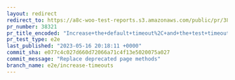 ```yaml
---
layout: redirect
redirect_to: https://a8c-woo-test-reports.s3.amazonaws.com/public/pr/38321/e2e/index.html
pr_number: 38321
pr_title_encoded: "Increase+the+default+timeout%2C+and+the+test+timeout+of+%60create-variable-product%60+spec"
pr_test_type: e2e
last_published: "2023-05-16 20:18:11 +0000"
commit_sha: e077c4c027d660d72066a71c4f13e5020075a027
commit_message: "Replace deprecated page methods"
branch_name: e2e/increase-timeouts
---
```


